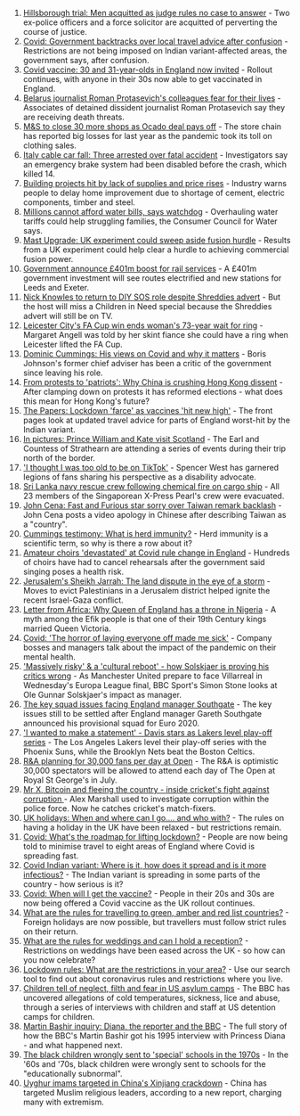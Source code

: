 1. [Hillsborough trial: Men acquitted as judge rules no case to answer](https://www.bbc.co.uk/news/uk-england-merseyside-57172900) - Two ex-police officers and a force solicitor are acquitted of perverting the course of justice.
2. [Covid: Government backtracks over local travel advice after confusion](https://www.bbc.co.uk/news/uk-57246973) - Restrictions are not being imposed on Indian variant-affected areas, the government says, after confusion.
3. [Covid vaccine: 30 and 31-year-olds in England now invited](https://www.bbc.co.uk/news/health-57245793) - Rollout continues, with anyone in their 30s now able to get vaccinated in England.
4. [Belarus journalist Roman Protasevich's colleagues fear for their lives](https://www.bbc.co.uk/news/world-europe-57251463) - Associates of detained dissident journalist Roman Protasevich say they are receiving death threats.
5. [M&S to close 30 more shops as Ocado deal pays off](https://www.bbc.co.uk/news/business-57251682) - The store chain has reported big losses for last year as the pandemic took its toll on clothing sales.
6. [Italy cable car fall: Three arrested over fatal accident](https://www.bbc.co.uk/news/world-europe-57252289) - Investigators say an emergency brake system had been disabled before the crash, which killed 14.
7. [Building projects hit by lack of supplies and price rises](https://www.bbc.co.uk/news/business-57247757) - Industry warns people to delay home improvement due to shortage of cement, electric components, timber and steel.
8. [Millions cannot afford water bills, says watchdog](https://www.bbc.co.uk/news/business-57247187) - Overhauling water tariffs could help struggling families, the Consumer Council for Water says.
9. [Mast Upgrade: UK experiment could sweep aside fusion hurdle](https://www.bbc.co.uk/news/science-environment-57232644) - Results from a UK experiment could help clear a hurdle to achieving commercial fusion power.
10. [Government announce £401m boost for rail services](https://www.bbc.co.uk/news/uk-england-57246461) - A £401m government investment will see routes electrified and new stations for Leeds and Exeter.
11. [Nick Knowles to return to DIY SOS role despite Shreddies advert](https://www.bbc.co.uk/news/entertainment-arts-57252829) - But the host will miss a Children in Need special because the Shreddies advert will still be on TV.
12. [Leicester City's FA Cup win ends woman's 73-year wait for ring](https://www.bbc.co.uk/news/uk-england-leicestershire-57241077) - Margaret Angell was told by her skint fiance she could have a ring when Leicester lifted the FA Cup.
13. [Dominic Cummings: His views on Covid and why it matters](https://www.bbc.co.uk/news/uk-politics-57240020) - Boris Johnson's former chief adviser has been a critic of the government since leaving his role.
14. [From protests to 'patriots': Why China is crushing Hong Kong dissent](https://www.bbc.co.uk/news/world-asia-57225142) - After clamping down on protests it has reformed elections - what does this mean for Hong Kong's future?
15. [The Papers: Lockdown 'farce' as vaccines 'hit new high'](https://www.bbc.co.uk/news/blogs-the-papers-57249894) - The front pages look at updated travel advice for parts of England worst-hit by the Indian variant.
16. [In pictures: Prince William and Kate visit Scotland](https://www.bbc.co.uk/news/uk-scotland-57241340) - The Earl and Countess of Strathearn are attending a series of events during their trip north of the border.
17. ['I thought I was too old to be on TikTok'](https://www.bbc.co.uk/news/world-us-canada-57244862) - Spencer West has garnered legions of fans sharing his perspective as a disability advocate.
18. [Sri Lanka navy rescue crew following chemical fire on cargo ship](https://www.bbc.co.uk/news/world-asia-57244173) - All 23 members of the Singaporean X-Press Pearl's crew were evacuated.
19. [John Cena: Fast and Furious star sorry over Taiwan remark backlash](https://www.bbc.co.uk/news/world-asia-57241053) - John Cena posts a video apology in Chinese after describing Taiwan as a "country".
20. [Cummings testimony: What is herd immunity?](https://www.bbc.co.uk/news/57229390) - Herd immunity is a scientific term, so why is there a row about it?
21. [Amateur choirs 'devastated' at Covid rule change in England](https://www.bbc.co.uk/news/entertainment-arts-57240510) - Hundreds of choirs have had to cancel rehearsals after the government said singing poses a health risk.
22. [Jerusalem's Sheikh Jarrah: The land dispute in the eye of a storm](https://www.bbc.co.uk/news/world-middle-east-57243631) - Moves to evict Palestinians in a Jerusalem district helped ignite the recent Israel-Gaza conflict.
23. [Letter from Africa: Why Queen of England has a throne in Nigeria](https://www.bbc.co.uk/news/world-africa-57156148) - A myth among the Efik people is that one of their 19th Century kings married Queen Victoria.
24. [Covid: 'The horror of laying everyone off made me sick'](https://www.bbc.co.uk/news/uk-scotland-scotland-business-57160947) - Company bosses and managers talk about the impact of the pandemic on their mental health.
25. ['Massively risky' & a 'cultural reboot' - how Solskjaer is proving his critics wrong](https://www.bbc.co.uk/sport/football/57237782) - As Manchester United prepare to face Villarreal in Wednesday's Europa League final, BBC Sport's Simon Stone looks at Ole Gunnar Solskjaer's impact as manager.
26. [The key squad issues facing England manager Southgate](https://www.bbc.co.uk/sport/football/57244587) - The key issues still to be settled after England manager Gareth Southgate announced his provisional squad for Euro 2020.
27. ['I wanted to make a statement' - Davis stars as Lakers level play-off series](https://www.bbc.co.uk/sport/basketball/57251692) - The Los Angeles Lakers level their play-off series with the Phoenix Suns, while the Brooklyn Nets beat the Boston Celtics.
28. [R&A planning for 30,000 fans per day at Open](https://www.bbc.co.uk/sport/golf/57251775) - The R&A is optimistic 30,000 spectators will be allowed to attend each day of The Open at Royal St George's in July.
29. [Mr X, Bitcoin and fleeing the country - inside cricket's fight against corruption ](https://www.bbc.co.uk/sport/cricket/57228211) - Alex Marshall used to investigate corruption within the police force. Now he catches cricket's match-fixers.
30. [UK holidays: When and where can I go.... and who with?](https://www.bbc.co.uk/news/explainers-52646738) - The rules on having a holiday in the UK have been relaxed - but restrictions remain.
31. [Covid: What's the roadmap for lifting lockdown?](https://www.bbc.co.uk/news/explainers-52530518) - People are now being told to minimise travel to eight areas of England where Covid is spreading fast.
32. [Covid Indian variant: Where is it, how does it spread and is it more infectious?](https://www.bbc.co.uk/news/health-57157496) - The Indian variant is spreading in some parts of the country - how serious is it?
33. [Covid: When will I get the vaccine?](https://www.bbc.co.uk/news/health-55045639) - People in their 20s and 30s are now being offered a Covid vaccine as the UK rollout continues.
34. [What are the rules for travelling to green, amber and red list countries?](https://www.bbc.co.uk/news/explainers-52544307) - Foreign holidays are now possible, but travellers must follow strict rules on their return.
35. [What are the rules for weddings and can I hold a reception?](https://www.bbc.co.uk/news/explainers-52811509) - Restrictions on weddings have been eased across the UK - so how can you now celebrate?
36. [Lockdown rules: What are the restrictions in your area?](https://www.bbc.co.uk/news/uk-54373904) - Use our search tool to find out about coronavirus rules and restrictions where you live.
37. [Children tell of neglect, filth and fear in US asylum camps](https://www.bbc.co.uk/news/world-us-canada-57149721) - The BBC has uncovered allegations of cold temperatures, sickness, lice and abuse, through a series of interviews with children and staff at US detention camps for children.
38. [Martin Bashir inquiry: Diana, the reporter and the BBC](https://www.bbc.co.uk/news/uk-56680229) - The full story of how the BBC's Martin Bashir got his 1995 interview with Princess Diana - and what happened next.
39. [The black children wrongly sent to 'special' schools in the 1970s](https://www.bbc.co.uk/news/uk-57099654) - In the '60s and '70s, black children were wrongly sent to schools for the "educationally subnormal".
40. [Uyghur imams targeted in China's Xinjiang crackdown](https://www.bbc.co.uk/news/world-asia-china-56986057) - China has targeted Muslim religious leaders, according to a new report, charging many with extremism.
